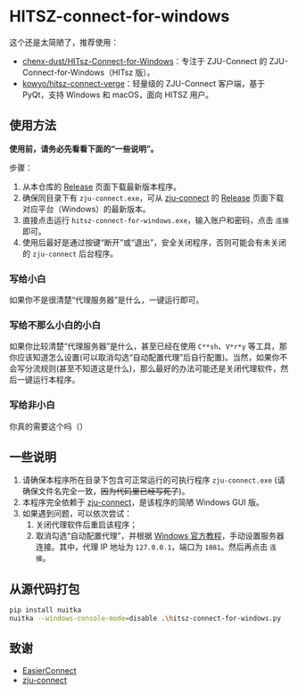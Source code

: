# HITSZ-connect-for-windows

这个还是太简陋了，推荐使用：

- [chenx-dust/HITsz-Connect-for-Windows](https://github.com/chenx-dust/HITsz-Connect-for-Windows)：专注于 ZJU-Connect 的 ZJU-Connect-for-Windows（HITsz 版）。
- [kowyo/hitsz-connect-verge](https://github.com/kowyo/hitsz-connect-verge)：轻量级的 ZJU-Connect 客户端，基于 PyQt，支持 Windows 和 macOS，面向 HITSZ 用户。

## 使用方法

**使用前，请务必先看看下面的“一些说明”。**

步骤：

1. 从本仓库的 [Release](https://github.com/Co-ding-Man/hitsz-connect-for-windows/releases) 页面下载最新版本程序。
2. 确保同目录下有 ``zju-connect.exe``，可从 [zju-connect](https://github.com/Mythologyli/zju-connect) 的 [Release](https://github.com/mythologyli/zju-connect/releases) 页面下载对应平台（Windows）的最新版本。
3. 直接点击运行 ``hitsz-connect-for-windows.exe``，输入账户和密码，点击 ``连接`` 即可。
4. 使用后最好是通过按键“断开”或“退出”，安全关闭程序，否则可能会有未关闭的 ``zju-connect`` 后台程序。

### 写给小白

如果你不是很清楚“代理服务器”是什么，一键运行即可。

### 写给不那么小白的小白

如果你比较清楚“代理服务器”是什么，甚至已经在使用 ``C**sh``、``V*r*y`` 等工具，那你应该知道怎么设置(可以取消勾选“自动配置代理”后自行配置)。当然，如果你不会写分流规则(甚至不知道这是什么)，那么最好的办法可能还是关闭代理软件，然后一键运行本程序。

### 写给非小白

你真的需要这个吗（）

## 一些说明

1. 请确保本程序所在目录下包含可正常运行的可执行程序 ``zju-connect.exe`` (请确保文件名完全一致，~~因为代码里已经写死了~~)。
2. 本程序完全依赖于 [zju-connect](https://github.com/Mythologyli/zju-connect)，是该程序的简陋 Windows GUI 版。
3. 如果遇到问题，可以依次尝试：
   1. 关闭代理软件后重启该程序；
   2. 取消勾选“自动配置代理”，并根据 [Windows 官方教程](https://prod.support.services.microsoft.com/zh-cn/windows/%E5%9C%A8-windows-%E4%B8%AD%E4%BD%BF%E7%94%A8%E4%BB%A3%E7%90%86%E6%9C%8D%E5%8A%A1%E5%99%A8-03096c53-0554-4ffe-b6ab-8b1deee8dae1)，手动设置服务器连接。其中，代理 IP 地址为 ``127.0.0.1``，端口为 ``1081``。然后再点击 ``连接``。

## 从源代码打包

```Bash
pip install nuitka
nuitka --windows-console-mode=disable .\hitsz-connect-for-windows.py
```

## 致谢

+ [EasierConnect](https://github.com/lyc8503/EasierConnect)
+ [zju-connect](https://github.com/Mythologyli/zju-connect)
